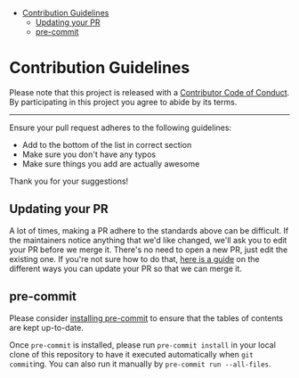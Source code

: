 <!-- START doctoc generated TOC please keep comment here to allow auto update -->
<!-- DON'T EDIT THIS SECTION, INSTEAD RE-RUN doctoc TO UPDATE -->

- [Contribution Guidelines](#contribution-guidelines)
  - [Updating your PR](#updating-your-pr)
  - [pre-commit](#pre-commit)

<!-- END doctoc generated TOC please keep comment here to allow auto update -->

# Contribution Guidelines

Please note that this project is released with a
[Contributor Code of Conduct](code-of-conduct.md). By participating in this
project you agree to abide by its terms.

---

Ensure your pull request adheres to the following guidelines:

- Add to the bottom of the list in correct section
- Make sure you don't have any typos
- Make sure things you add are actually awesome

Thank you for your suggestions!

## Updating your PR

A lot of times, making a PR adhere to the standards above can be difficult.
If the maintainers notice anything that we'd like changed, we'll ask you to
edit your PR before we merge it. There's no need to open a new PR, just edit
the existing one. If you're not sure how to do that,
[here is a guide](https://github.com/RichardLitt/knowledge/blob/master/github/amending-a-commit-guide.md)
on the different ways you can update your PR so that we can merge it.

## pre-commit

Please consider [installing pre-commit](https://pre-commit.com/#installation)
to ensure that the tables of contents are kept up-to-date.

Once `pre-commit` is installed, please run `pre-commit install` in your
local clone of this repository to have it executed automatically when
`git commit`ing. You can also run it manually by `pre-commit run --all-files`.
